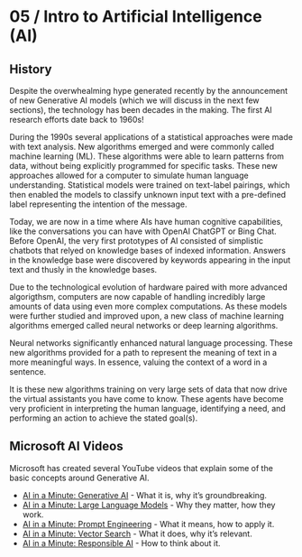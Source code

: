 # 05 / Intro to Artificial Intelligence (AI)

## History

Despite the overwhealming hype generated recently by the announcement of new Generative AI models (which we will discuss in the next few sections), the technology has been decades in the making. The first AI research efforts date back to 1960s!

During the 1990s several applications of a statistical approaches were made with text analysis. New algorithms emerged and were commonly called machine learning (ML).  These algorithms were able to learn patterns from data, without being explicitly programmed for specific tasks. These new approaches allowed for a computer to simulate human language understanding. Statistical models were trained on text-label pairings, which then enabled the models to classify unknown input text with a pre-defined label representing the intention of the message.

Today, we are now in a time where AIs have human cognitive capabilities, like the conversations you can have with OpenAI ChatGPT or Bing Chat.  Before OpenAI, the very first prototypes of AI consisted of simplistic chatbots that relyed on knowledge bases of indexed information. Answers in the knowledge base were discovered by keywords appearing in the input text and thusly in the knowledge bases.

Due to the technological evolution of hardware paired with more advanced algorigthsm, computers are now capable of handling incredibly large amounts of data using even more complex computations.  As these models were further studied and improved upon, a new class of machine learning algorithms emerged called neural networks or deep learning algorithms.

Neural networks significantly enhanced natural language processing.  These new algorithms provided for a path to represent the meaning of text in a more meaningful ways.  In essence, valuing the context of a word in a sentence.

It is these new algorithms training on very large sets of data that now drive the virtual assistants you have come to know.  These agents have become very proficient in interpreting the human language, identifying a need, and performing an action to achieve the stated goal(s).

## Microsoft AI Videos

Microsoft has created several YouTube videos that explain some of the basic concepts around Generative AI.

- [AI in a Minute: Generative AI](https://youtu.be/om7iYSucLrk) - What it is, why it’s groundbreaking.
- [AI in a Minute: Large Language Models](https://youtu.be/FSoQyJEvHiU) - Why they matter, how they work.
- [AI in a Minute: Prompt Engineering](https://youtu.be/vGdyePbGNaE) - What it means, how to apply it.
- [AI in a Minute: Vector Search](https://youtu.be/TsPNbxkK_Eg) - What it does, why it’s relevant.
- [AI in a Minute: Responsible AI](https://youtu.be/fHEaFDMxFwQ) - How to think about it.
